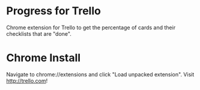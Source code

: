 Progress for Trello
=================

Chrome extension for Trello to get the percentage of cards and their checklists that are "done".



Chrome Install
=================

Navigate to chrome://extensions and click "Load unpacked extension". Visit http://trello.com!
